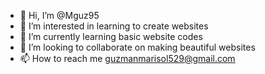 - 👋 Hi, I’m @Mguz95
- 👀 I’m interested in learning to create websites
- 🌱 I’m currently learning basic website codes
- 💞️ I’m looking to collaborate on making beautiful websites
- 📫 How to reach me guzmanmarisol529@gmail.com

<!---
Mguz95/Mguz95 is a ✨ special ✨ repository because its `README.md` (this file) appears on your GitHub profile.
You can click the Preview link to take a look at your changes.
--->
